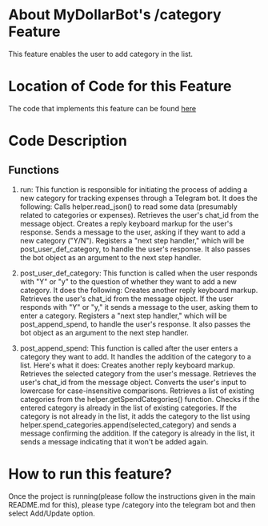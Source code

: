 # About MyDollarBot's /category Feature
This feature enables the user to add category in the list.

# Location of Code for this Feature
The code that implements this feature can be found [here](https://github.com/ebanigogia/dollar_bot/blob/main/code/category_add.py)

# Code Description
## Functions

1. run:
This function is responsible for initiating the process of adding a new category for tracking expenses through a Telegram bot. It does the following:
Calls helper.read_json() to read some data (presumably related to categories or expenses).
Retrieves the user's chat_id from the message object.
Creates a reply keyboard markup for the user's response.
Sends a message to the user, asking if they want to add a new category ("Y/N").
Registers a "next step handler," which will be post_user_def_category, to handle the user's response. It also passes the bot object as an argument to the next step handler.

2. post_user_def_category:
This function is called when the user responds with "Y" or "y" to the question of whether they want to add a new category. It does the following:
Creates another reply keyboard markup.
Retrieves the user's chat_id from the message object.
If the user responds with "Y" or "y," it sends a message to the user, asking them to enter a category.
Registers a "next step handler," which will be post_append_spend, to handle the user's response. It also passes the bot object as an argument to the next step handler.

3. post_append_spend:
This function is called after the user enters a category they want to add. It handles the addition of the category to a list. Here's what it does:
Creates another reply keyboard markup.
Retrieves the selected category from the user's message.
Retrieves the user's chat_id from the message object.
Converts the user's input to lowercase for case-insensitive comparisons.
Retrieves a list of existing categories from the helper.getSpendCategories() function.
Checks if the entered category is already in the list of existing categories.
If the category is not already in the list, it adds the category to the list using helper.spend_categories.append(selected_category) and sends a message confirming the addition.
If the category is already in the list, it sends a message indicating that it won't be added again.


# How to run this feature?
Once the project is running(please follow the instructions given in the main README.md for this), please type /category into the telegram bot and then select Add/Update option.
